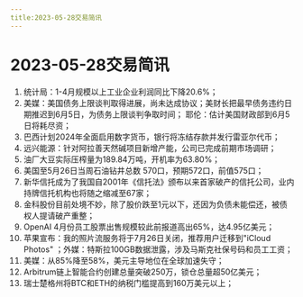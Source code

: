 ```yaml
---
title:2023-05-28交易简讯
---
```

# 2023-05-28交易简讯
1.  统计局：1-4月规模以上工业企业利润同比下降20.6%；
2. 美媒：美国债务上限谈判取得进展，尚未达成协议；美财长把最早债务违约日期推迟到6月5日，为债务上限谈判争取时间； 耶伦：估计美国财政部到6月5日将耗尽资；
3. 巴西计划2024年全面启用数字货币，银行将冻结存款并发行雷亚尔代币；
4. 远兴能源：针对阿拉善天然碱项目新增产能，公司已完成前期市场调研；
5. 油厂大豆实际压榨量为189.84万吨，开机率为63.80%；
6.  美国至5月26日当周石油钻井总数 570口，预期572口，前值575口；
7. 新华信托成为了我国自2001年《信托法》颁布以来首家破产的信托公司，业内持牌信托机构也将随之缩减至67家；
8. 金科股份目前处境不妙，除了股价跌至1元以下，还因为负债未能偿还，被债权人提请破产重整；
9. OpenAI 4月份员工股票出售规模较此前报道高出65%，达4.95亿美元；
10. 苹果宣布：我的照片流服务将于7月26日关闭，推荐用户迁移到"iCloud Photos" ；外媒：特斯拉100GB数据泄露，涉及马斯克社保号码和员工工资；
11. 美媒：从85%降至58%，美元主导地位在全球加速失守；
12. Arbitrum链上智能合约创建总量突破250万，锁仓总量超50亿美元；
13. 瑞士楚格州将BTC和ETH的纳税门槛提高到160万美元以上；